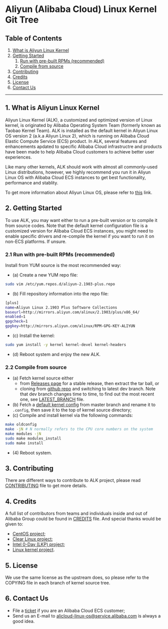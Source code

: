 Aliyun (Alibaba Cloud) Linux Kernel Git Tree
============================================

Table of Contents
-----------------
1. [What is Aliyun Linux Kernel](#1-what-is-aliyun-linux-kernel)
2. [Getting Started](#2-getting-started)
   1. [Run with pre-built RPMs (recommended)](#21-run-with-pre-built-rpms-recommended)
   2. [Compile from source](#22-compile-from-source)
3. [Contributing](#3-contributing)
4. [Credits](#4-credits)
5. [License](#5-license)
6. [Contact Us](#6-contact-us)

---------------------------------


## 1. What is Aliyun Linux Kernel

Aliyun Linux Kernel (ALK), a customized and optimized version of Linux kernel, is originated by Alibaba Operating System Team (formerly known as Taobao Kernel Team). ALK is installed as the default kernel in Aliyun Linux OS version 2 (a.k.a Aliyun Linux 2), which is running on Alibaba Cloud Elastic Compute Service (ECS) product. In ALK, several features and enhancements apdated to specific Alibaba Cloud infrastructre and products have been made to help Alibaba Cloud customers to achieve better user experiences.

Like many other kernels, ALK should work with almost all commonly-used Linux distributions, however, we highly recommend you run it in Aliyun Linux OS with Alibaba Cloud ECS instances to get best functionality, performance and stablity.

To get more information about Aliyun Linux OS, please refer to [this](os/README.md) link.

## 2. Getting Started

To use ALK, you may want either to run a pre-built version or to compile it from source codes. Note that the default kernel configuration file is a customized version for Alibaba Cloud ECS instances, you might need to enable specific drivers and re-compile the kernel if you want to run it on non-ECS platforms. If unsure.

### 2.1 Run with pre-built RPMs (recommended)

Install from YUM source is the most recommended way:

+ (a) Create a new YUM repo file:

```bash
sudo vim /etc/yum.repos.d/aliyun-2.1903-plus.repo
```

+ (b) Fill repository information into the repo file:

```bash
[plus]
name=Aliyun Linux 2.1903 Plus Software Collections
baseurl=http://mirrors.aliyun.com/alinux/2.1903/plus/x86_64/
enabled=1
gpgcheck=1
gpgkey=http://mirrors.aliyun.com/alinux/RPM-GPG-KEY-ALIYUN
```

+ (c) Install the kernel:

```bash
sudo yum install -y kernel kernel-devel kernel-headers
```

+ (d) Reboot system and enjoy the new ALK.

### 2.2 Compile from source

+ (a) Fetch kernel source either
  + from [Releases page](https://github.com/alibaba/aliyun-linux-kernel/releases) for a stable release, then extract the tar ball, or
  + cloning from [github repo](https://github.com/alibaba/aliyun-linux-kernel) and switching to latest dev branch. Note that dev branch changes time to time, to find out the most recent one, see [LATEST_BRANCH](LATEST_BRANCH) file.
+ (b) Fetch a [default kernel config](config-4.19.y-x86_64) from master branch and rename it to `.config`, then save it to the top of kernel source directory;
+ (c) Compile and install kernel via the following commands:

```bash
make oldconfig
make -jN # N normally refers to the CPU core numbers on the system
make modules -jN
sudo make modules_install
sudo make install
```

+ (4) Reboot system.

## 3. Contributing

There are different ways to contribute to ALK project, please read [CONTRIBUTING](CONTRIBUTING.md) file to get more details.

## 4. Credits

A full list of contributors from teams and individuals inside and out of Alibaba Group could be found in [CREDITS](CREDITS) file. And special thanks would be given to:
+ [CentOS project](https://www.centos.org/);
+ [Clear Linux project](https://clearlinux.org/);
+ [Intel 0-Day (LKP) project](https://01.org/lkp);
+ [Linux kernel project](https://www.kernel.org/).

## 5. License

We use the same license as the upstream does, so please refer to the COPYING file in each branch of kernel source tree.

## 6. Contact Us

+ File a [ticket](https://selfservice.console.aliyun.com/ticket/createIndex) if you are an Alibaba Cloud ECS customer;
+ Send us an E-mail to [alicloud-linux-os@service.alibaba.com](mailto:alicloud-linux-os@service.alibaba.com) is always a good idea.
